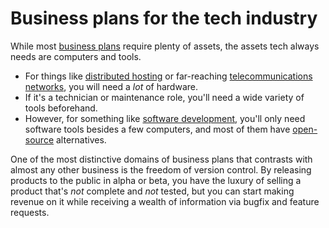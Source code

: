 
# Business plans for the tech industry

While most [business plans](entrepreneur-3_plan.md) require plenty of assets, the assets tech always needs are computers and tools.

- For things like [distributed hosting](computers-distsys.md) or far-reaching [telecommunications networks](networks-computer.md), you will need a *lot* of hardware.
- If it's a technician or maintenance role, you'll need a wide variety of tools beforehand.
- However, for something like [software development](computers-software-design.md), you'll only need software tools besides a few computers, and most of them have [open-source](floss.md) alternatives.

One of the most distinctive domains of business plans that contrasts with almost any other business is the freedom of version control. By releasing products to the public in alpha or beta, you have the luxury of selling a product that's *not* complete and *not* tested, but you can start making revenue on it while receiving a wealth of information via bugfix and feature requests.
